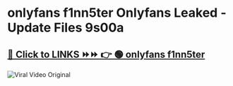 
 # onlyfans f1nn5ter Onlyfans Leaked - Update Files 9s00a

## <h2><a href="https://clipsfans.com/onlyfans_f1nn5ter&ref=git">🔗 Click to LINKS ⏩⏩ 👉 🟢 onlyfans f1nn5ter </a></h2>

<a href="https://clipsfans.com/onlyfans_f1nn5ter&ref=git" rel="nofollow" data-target="animated-image.originalLink"><img src="https://i.ibb.co.com/xMMVF88/686577567.gif" alt="Viral Video Original" style="max-width: 100%; display: inline-block;" data-target="animated-image.originalImage"></a>

